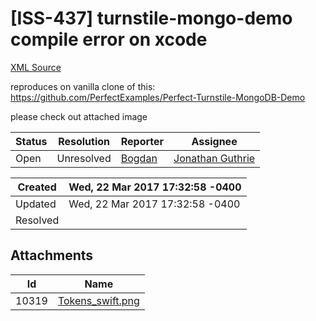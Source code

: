 # [ISS-437] turnstile-mongo-demo compile error on xcode

[XML Source](./xml/ISS-437.xml)
<p><p>reproduces on vanilla clone of this: <a href="https://github.com/PerfectExamples/Perfect-Turnstile-MongoDB-Demo" class="external-link" rel="nofollow">https://github.com/PerfectExamples/Perfect-Turnstile-MongoDB-Demo</a></p>

<p>please check out attached  image</p></p>





Status|Resolution|Reporter|Assignee
------|----------|--------|--------
Open|Unresolved|[Bogdan](for_aiur)|[Jonathan Guthrie]($jono)





Created|Wed, 22 Mar 2017 17:32:58 -0400
-------|--------------
Updated|Wed, 22 Mar 2017 17:32:58 -0400
Resolved|



## Attachments





Id|Name
------|------------
10319|[Tokens_swift.png](../attachment/10319/Tokens_swift.png)


